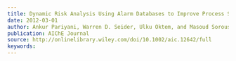 ```yaml
---
title: Dynamic Risk Analysis Using Alarm Databases to Improve Process Safety and Product Quality: Part II – Bayesian Analysis
date: 2012-03-01
author: Ankur Pariyani, Warren D. Seider, Ulku Oktem, and Masoud Soroush
publication: AIChE Journal
source: http://onlinelibrary.wiley.com/doi/10.1002/aic.12642/full
keywords:
---
```






